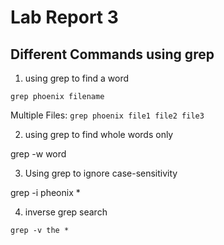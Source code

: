 # Lab Report 3

## Different Commands using grep

1. using grep to find a word

`grep phoenix filename` 

Multiple Files:
`grep phoenix file1 file2 file3`

2. using grep to find whole words only

grep -w word

3. Using grep to ignore case-sensitivity

grep -i pheonix *

4. inverse grep search

`grep -v the *`


